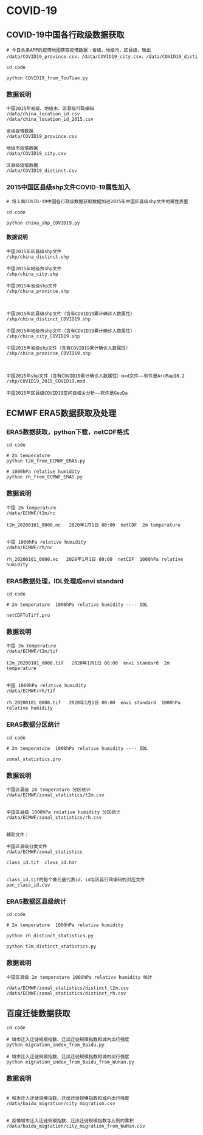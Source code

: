 # COVID-19

## COVID-19中国各行政级数据获取

```shell
# 今日头条APP的疫情地图获取疫情数据：省级，地级市，区县级，输出 /data/COVID19_province.csv，/data/COVID19_city.csv，/data/COVID19_distinct.csv

cd code

python COVID19_from_TouTiao.py
```

### 数据说明

```shell
中国2015年省级、地级市、区县级行政编码
/data/china_location_id.csv
/data/china_location_id_2015.csv

省级疫情数据
/data/COVID19_province.csv   

地级市疫情数据
/data/COVID19_city.csv

区县级疫情数据
/data/COVID19_distinct.csv
```


### 2015中国区县级shp文件COVID-19属性加入

```shell
# 将上面COVID-19中国各行政级数据获取数据加进2015年中国区县级shp文件的属性表里

cd code

python china_shp_COVID19.py
```

#### 数据说明

```shell
中国2015年区县级shp文件
/shp/china_distinct.shp

中国2015年地级市shp文件
/shp/china_city.shp  

中国2015年省级shp文件
/shp/china_province.shp  
  


中国2015年区县级shp文件（含有COVID19累计确诊人数属性）
/shp/china_distinct_COVID19.shp

中国2015年地级市shp文件（含有COVID19累计确诊人数属性）
/shp/china_city_COVID19.shp

中国2015年省级shp文件（含有COVID19累计确诊人数属性）
/shp/china_province_COVID19.shp



中国2015年shp文件（含有COVID19累计确诊人数属性）mxd文件——软件是ArcMap10.2
/shp/COVID19_2015_COVID19.mxd

中国2015年区县级COVID19空间自相关分析——软件是GeoDa
```

## ECMWF ERA5数据获取及处理

### ERA5数据获取，python下载，netCDF格式
```shell
cd code

# 2m temperature
python t2m_from_ECMWF_ERA5.py

# 1000hPa relative humidity
python rh_from_ECMWF_ERA5.py
```

### 数据说明

```shell
中国 2m temperature
/data/ECMWF/t2m/nc

t2m_20200101_0000.nc   2020年1月1日 00:00  netCDF  2m temperature


中国 1000hPa relative humidity
/data/ECMWF/rh/nc

rh_20200101_0000.nc   2020年1月1日 00:00  netCDF  1000hPa relative humidity
```

### ERA5数据处理，IDL处理成envi standard
```shell
cd code

# 2m temperature  1000hPa relative humidity ---- IDL

netCDFToTiff.pro

```

### 数据说明

```shell
中国 2m temperature
/data/ECMWF/t2m/tif

t2m_20200101_0000.tif   2020年1月1日 00:00  envi standard  2m temperature


中国 1000hPa relative humidity
/data/ECMWF/rh/tif

rh_20200101_0000.tif   2020年1月1日 00:00  envi standard  1000hPa relative humidity
```

### ERA5数据分区统计
```shell
cd code

# 2m temperature  1000hPa relative humidity ---- IDL

zonal_statistics.pro

```

### 数据说明

```shell
中国区县级 2m temperature 分区统计
/data/ECMWF/zonal_statistics/t2m.csv


中国区县级 1000hPa relative humidity 分区统计
/data/ECMWF/zonal_statistics/rh.csv


辅助文件：

中国区县级分类文件
/data/ECMWF/zonal_statistics

class_id.tif  class_id.hdr


class_id.tif的每个像元值代表id，id与区县行政编码的对应文件
pac_class_id.csv

```

### ERA5数据区县级统计
```shell
cd code

# 2m temperature  1000hPa relative humidity

python rh_distinct_statistics.py

python t2m_distinct_statistics.py
```

### 数据说明

```shell
中国区县级 2m temperature 1000hPa relative humidity 统计

/data/ECMWF/zonal_statistics/distinct_t2m.csv
/data/ECMWF/zonal_statistics/distinct_rh.csv

```

## 百度迁徙数据获取

```shell
cd code

# 城市迁入迁徙规模指数、迁出迁徙规模指数和城内出行强度
python migration_index_from_Baidu.py

# 城市迁入迁徙规模指数、迁出迁徙规模指数和城内出行强度
python migration_index_from_Baidu_from_WuHan.py
```

### 数据说明

```shell

# 城市迁入迁徙规模指数、迁出迁徙规模指数和城内出行强度
/data/baidu_migration/city_migration.csv


# 疫情城市迁入迁徙规模指数、迁出迁徙规模指数与比例的乘积
/data/baidu_migration/city_migration_from_WuHan.csv
```